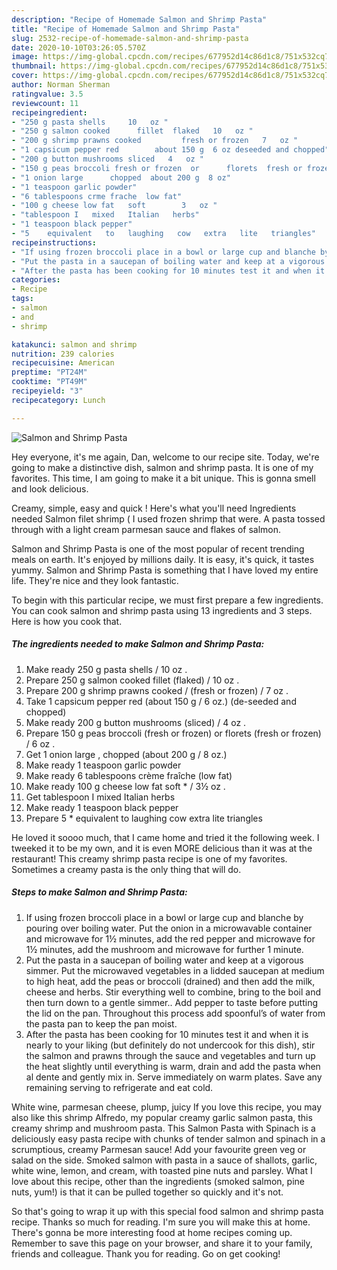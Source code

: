 ```yaml
---
description: "Recipe of Homemade Salmon and Shrimp Pasta"
title: "Recipe of Homemade Salmon and Shrimp Pasta"
slug: 2532-recipe-of-homemade-salmon-and-shrimp-pasta
date: 2020-10-10T03:26:05.570Z
image: https://img-global.cpcdn.com/recipes/677952d14c86d1c8/751x532cq70/salmon-and-shrimp-pasta-recipe-main-photo.jpg
thumbnail: https://img-global.cpcdn.com/recipes/677952d14c86d1c8/751x532cq70/salmon-and-shrimp-pasta-recipe-main-photo.jpg
cover: https://img-global.cpcdn.com/recipes/677952d14c86d1c8/751x532cq70/salmon-and-shrimp-pasta-recipe-main-photo.jpg
author: Norman Sherman
ratingvalue: 3.5
reviewcount: 11
recipeingredient:
- "250 g pasta shells     10   oz "
- "250 g salmon cooked      fillet  flaked   10   oz "
- "200 g shrimp prawns cooked         fresh or frozen   7   oz "
- "1 capsicum pepper red        about 150 g  6 oz deseeded and chopped"
- "200 g button mushrooms sliced   4   oz "
- "150 g peas broccoli fresh or frozen  or      florets  fresh or frozen   6   oz "
- "1 onion large      chopped  about 200 g  8 oz"
- "1 teaspoon garlic powder"
- "6 tablespoons crme frache  low fat"
- "100 g cheese low fat   soft        3   oz "
- "tablespoon I   mixed   Italian   herbs"
- "1 teaspoon black pepper"
- "5    equivalent   to   laughing   cow   extra   lite   triangles"
recipeinstructions:
- "If using frozen broccoli place in a bowl or large cup and blanche by pouring over boiling water. Put the onion in a microwavable container and microwave for 1½ minutes, add the red pepper and microwave for 1½ minutes, add the mushroom and microwave for further 1 minute."
- "Put the pasta in a saucepan of boiling water and keep at a vigorous simmer. Put the microwaved vegetables in a lidded saucepan at medium to high heat, add the peas or broccoli (drained) and then add the milk, cheese and herbs. Stir everything well to combine, bring to the boil and then turn down to a gentle simmer.. Add pepper to taste before putting the lid on the pan. Throughout this process add spoonful’s of water from the pasta pan to keep the pan moist."
- "After the pasta has been cooking for 10 minutes test it and when it is nearly to your liking (but definitely do not undercook for this dish), stir the salmon and prawns through the sauce and vegetables and turn up the heat slightly until everything is warm, drain and add the pasta when al dente and gently mix in. Serve immediately on warm plates. Save any remaining serving to refrigerate and eat cold."
categories:
- Recipe
tags:
- salmon
- and
- shrimp

katakunci: salmon and shrimp 
nutrition: 239 calories
recipecuisine: American
preptime: "PT24M"
cooktime: "PT49M"
recipeyield: "3"
recipecategory: Lunch

---
```



![Salmon and Shrimp Pasta](https://img-global.cpcdn.com/recipes/677952d14c86d1c8/751x532cq70/salmon-and-shrimp-pasta-recipe-main-photo.jpg)

Hey everyone, it's me again, Dan, welcome to our recipe site. Today, we're going to make a distinctive dish, salmon and shrimp pasta. It is one of my favorites. This time, I am going to make it a bit unique. This is gonna smell and look delicious.

Creamy, simple, easy and quick ! Here&#39;s what you&#39;ll need Ingredients needed Salmon filet shrimp ( I used frozen shrimp that were. A pasta tossed through with a light cream parmesan sauce and flakes of salmon.

Salmon and Shrimp Pasta is one of the most popular of recent trending meals on earth. It's enjoyed by millions daily. It is easy, it's quick, it tastes yummy. Salmon and Shrimp Pasta is something that I have loved my entire life. They're nice and they look fantastic.


To begin with this particular recipe, we must first prepare a few ingredients. You can cook salmon and shrimp pasta using 13 ingredients and 3 steps. Here is how you cook that.

<!--inarticleads1-->

##### The ingredients needed to make Salmon and Shrimp Pasta:

1. Make ready 250 g pasta shells   /  10   oz .
1. Prepare 250 g salmon cooked      fillet  (flaked) /  10   oz .
1. Prepare 200 g shrimp prawns cooked     /    (fresh or frozen) /  7   oz .
1. Take 1 capsicum pepper red        (about 150 g / 6 oz.) (de-seeded and chopped)
1. Make ready 200 g button mushrooms (sliced) /  4   oz .
1. Prepare 150 g peas broccoli (fresh or frozen)  or      florets  (fresh or frozen) /  6   oz .
1. Get 1 onion large    ,  chopped  (about 200 g / 8 oz.)
1. Make ready 1 teaspoon garlic powder
1. Make ready 6 tablespoons crème fraîche  (low fat)
1. Make ready 100 g cheese low fat   soft    *  /  3½   oz .
1. Get tablespoon I   mixed   Italian   herbs
1. Make ready 1 teaspoon black pepper
1. Prepare 5 *   equivalent   to   laughing   cow   extra   lite   triangles


He loved it soooo much, that I came home and tried it the following week. I tweeked it to be my own, and it is even MORE delicious than it was at the restaurant! This creamy shrimp pasta recipe is one of my favorites. Sometimes a creamy pasta is the only thing that will do. 

<!--inarticleads2-->

##### Steps to make Salmon and Shrimp Pasta:

1. If using frozen broccoli place in a bowl or large cup and blanche by pouring over boiling water. Put the onion in a microwavable container and microwave for 1½ minutes, add the red pepper and microwave for 1½ minutes, add the mushroom and microwave for further 1 minute.
1. Put the pasta in a saucepan of boiling water and keep at a vigorous simmer. Put the microwaved vegetables in a lidded saucepan at medium to high heat, add the peas or broccoli (drained) and then add the milk, cheese and herbs. Stir everything well to combine, bring to the boil and then turn down to a gentle simmer.. Add pepper to taste before putting the lid on the pan. Throughout this process add spoonful’s of water from the pasta pan to keep the pan moist.
1. After the pasta has been cooking for 10 minutes test it and when it is nearly to your liking (but definitely do not undercook for this dish), stir the salmon and prawns through the sauce and vegetables and turn up the heat slightly until everything is warm, drain and add the pasta when al dente and gently mix in. Serve immediately on warm plates. Save any remaining serving to refrigerate and eat cold.


White wine, parmesan cheese, plump, juicy If you love this recipe, you may also like this shrimp Alfredo, my popular creamy garlic salmon pasta, this creamy shrimp and mushroom pasta. This Salmon Pasta with Spinach is a deliciously easy pasta recipe with chunks of tender salmon and spinach in a scrumptious, creamy Parmesan sauce! Add your favourite green veg or salad on the side. Smoked salmon with pasta in a sauce of shallots, garlic, white wine, lemon, and cream, with toasted pine nuts and parsley. What I love about this recipe, other than the ingredients (smoked salmon, pine nuts, yum!) is that it can be pulled together so quickly and it&#39;s not. 

So that's going to wrap it up with this special food salmon and shrimp pasta recipe. Thanks so much for reading. I'm sure you will make this at home. There's gonna be more interesting food at home recipes coming up. Remember to save this page on your browser, and share it to your family, friends and colleague. Thank you for reading. Go on get cooking!
